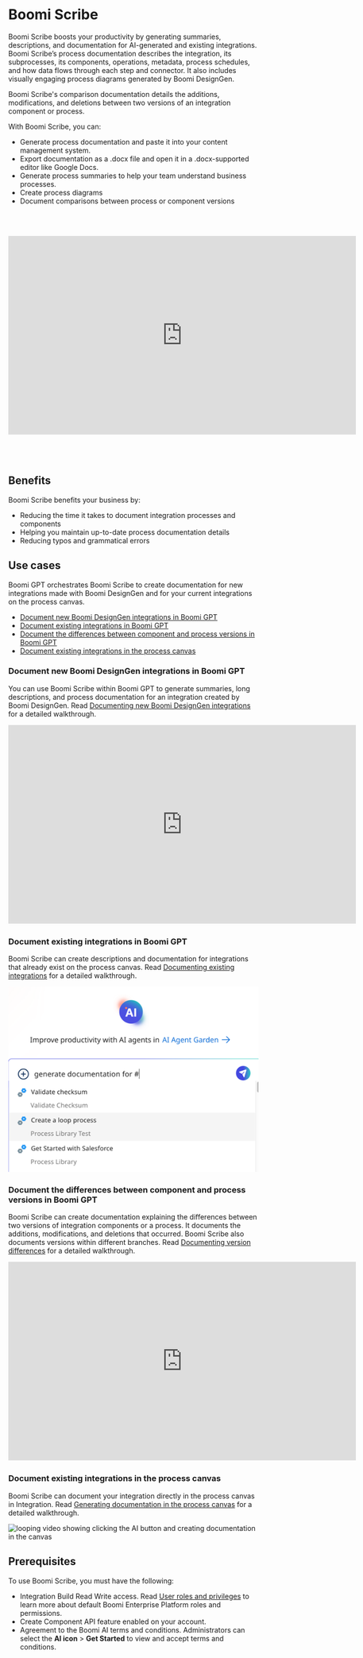 # Boomi Scribe

<head>
  <meta name="guidename" content="Platform"/>
  <meta name="context" content="GUID-eddf0efa-b2a9-445b-a160-7829b85d0fd1"/>
</head>

Boomi Scribe boosts your productivity by generating summaries, descriptions, and documentation for AI-generated and existing integrations. Boomi Scribe’s process documentation describes the integration, its subprocesses, its components, operations, metadata, process schedules, and how data flows through each step and connector. It also includes visually engaging process diagrams generated by Boomi DesignGen. 

Boomi Scribe's comparison documentation details the additions, modifications, and deletions between two versions of an integration component or process.

With Boomi Scribe, you can:

- Generate process documentation and paste it into your content management system.
- Export documentation as a .docx file and open it in a .docx-supported editor like Google Docs.
- Generate process summaries to help your team understand business processes.
- Create process diagrams
- Document comparisons between process or component versions

<br/><br/>

<iframe width="700px" height="400px" src="https://embed.app.guidde.com/playbooks/egUhDMZ5tfjiQVsDpYipdv" title="Boomi Scribe" frameborder="0" referrerpolicy="unsafe-url" allowfullscreen="true" allow="clipboard-write" sandbox="allow-popups allow-popups-to-escape-sandbox allow-scripts allow-forms allow-same-origin allow-presentation"></iframe>

<br/><br/>

## Benefits

Boomi Scribe benefits your business by:

- Reducing the time it takes to document integration processes and components
- Helping you maintain up-to-date process documentation details
- Reducing typos and grammatical errors

## Use cases

Boomi GPT orchestrates Boomi Scribe to create documentation for new integrations made with Boomi DesignGen and for your current integrations on the process canvas.

- [Document new Boomi DesignGen integrations in Boomi GPT](#document-new-boomi-designgen-integrations-in-boomi-gpt)
- [Document existing integrations in Boomi GPT](#document-existing-integrations-in-boomi-gpt)
- [Document the differences between component and process versions in Boomi GPT](#document-the-differences-between-component-and-process-versions-in-boomi-gpt)
- [Document existing integrations in the process canvas](#document-existing-integrations-in-the-process-canvas)


### Document new Boomi DesignGen integrations in Boomi GPT

You can use Boomi Scribe within Boomi GPT to generate summaries, long descriptions, and process documentation for an integration created by Boomi DesignGen. Read [Documenting new Boomi DesignGen integrations](/docs/Atomsphere/Platform/atm-BoomiAI_Create_Documentation_for_AIGenerated_Integrations.md) for a detailed walkthrough.

<iframe width="700px" height="400px" src="https://embed.app.guidde.com/playbooks/2z19JooVG3M3Tk6DyTK27m" title="Generating descriptions and documentation for integrations built by Boomi DesignGen" frameborder="0" referrerpolicy="unsafe-url" allowfullscreen="true" allow="clipboard-write" sandbox="allow-popups allow-popups-to-escape-sandbox allow-scripts allow-forms allow-same-origin allow-presentation"></iframe>

### Document existing integrations in Boomi GPT

Boomi Scribe can create descriptions and documentation for integrations that already exist on the process canvas. Read [Documenting existing integrations](/docs/Atomsphere/Platform/atm-BoomiAI_Create_Documentation_for_Existing_Process.md) for a detailed walkthrough.

![prompt with hashtag and menu of processes](./Images/ai-img-doc_hashtag_search.png)

### Document the differences between component and process versions in Boomi GPT

Boomi Scribe can create documentation explaining the differences between two versions of integration components or a process. It documents the additions, modifications, and deletions that occurred. Boomi Scribe also documents versions within different branches. Read [Documenting version differences](/docs/Atomsphere/Platform/atm-BoomiAI_Documenting_version_differences.md) for a detailed walkthrough.

<iframe width="700px" height="400px" src="https://embed.app.guidde.com/playbooks/gXYKd7K6S7fxZeW4iVBfAs" title="Generating documentation comparing version differences" frameborder="0" referrerpolicy="unsafe-url" allowfullscreen="true" allow="clipboard-write" sandbox="allow-popups allow-popups-to-escape-sandbox allow-scripts allow-forms allow-same-origin allow-presentation"></iframe>

### Document existing integrations in the process canvas

Boomi Scribe can document your integration directly in the process canvas in Integration. Read [Generating documentation in the process canvas](/docs/Atomsphere/Platform/atm-BoomiAI_Generating_documentation_in_the_canvas.md) for a detailed walkthrough.

![looping video showing clicking the AI button and creating documentation in the canvas](https://files.help.boomi.com/gifs/scribe-integration-canvas.gif)



## Prerequisites

To use Boomi Scribe, you must have the following: 

-   Integration Build Read Write access. Read [User roles and privileges](/docs/Atomsphere/Platform/c-atm-User_roles_and_privileges_5a1c8a1a-4d58-4e7d-a6b6-b684a0c6d672.md) to learn more about default Boomi Enterprise Platform roles and permissions.
-   Create Component API feature enabled on your account.
-   Agreement to the Boomi AI terms and conditions. Administrators can select the **AI icon** > **Get Started** to view and accept terms and conditions.

<!-- ## Important considerations

- Boomi Scribe currently supports the English language.
- It has no knowledge of previous documentation responses. You cannot refer to a previous prompt or response. To make adjustments to your prompt, copy and paste the previous prompt with your edits in the chat window.
- Boomi Scribe can only generate descriptions and documentation for one process within a single prompt in Boomi GPT. If you enter multiple processes, Boomi Scribe uses the most recently entered process for its response.
- Boomi Scribe does not support documentation for processes that include a cycle or loop.
- Boomi Scribe can document integrations with up to 100 steps. However, depending on the complexities of an integration, such as the number of configurations within each step, you may experience response errors while documenting integrations with less than 100 steps.
- Boomi Scribe only creates descriptions for process components. It does not support descriptions for other components, such as maps and connector actions.
- Steps that are disconnected from the process are not included in documentation.
- To successfully generate documentation for a process, you need permission to access all its associated components.
- If prompts do not contain sufficient details as outlined in the walkthroughs in [Generating Documentation for Existing Processes](/docs/Atomsphere/Platform/atm-BoomiAI_Create_Documentation_for_Existing_Process.md), GPT may redirect the request to the Boomi Answers agent to obtain the most relevant information related to the provided prompt. -->
